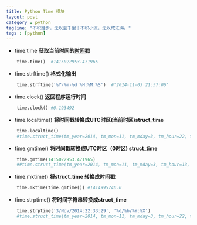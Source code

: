 ```yaml
---
title: Python Time 模块
layout: post
category : python
tagline: "不积跬步，无以至千里；不积小流，无以成江海。"
tags : [python]
---
```

- time.time **获取当前时间的[时间戳](http://zh.wikipedia.org/zh-cn/%E6%99%82%E9%96%93%E6%88%B3)**  
```python
    time.time()  #1415022953.471965
```  
- time.strftime() **格式化输出**  
```python
 	time.strftime('%Y-%m-%d %H:%M:%S')  #'2014-11-03 21:57:06'	
```
- time.clock() **返回程序运行时间**  
```python
	time.clock() #0.193492
```
- time.localtime() **将时间戳转换成UTC时区(当前时区)struct_time**  
```python
	time.localtime()  
    #time.struct_time(tm_year=2014, tm_mon=11, tm_mday=3, tm_hour=22, tm_min=25, tm_sec=18, tm_wday=0, tm_yday=307, tm_isdst=0)
```  
- time.gmtime() **将时间戳转换成UTC时区（0时区) struct_time**  
```python
	time.gmtime(1415022953.471965)  
	##time.struct_time(tm_year=2014, tm_mon=11, tm_mday=3, tm_hour=13, tm_min=55, tm_sec=53, tm_wday=0, tm_yday=307, tm_isdst=0)
```  
- time.mktime() **将struct_time 转换成时间戳**  
```python
	time.mktime(time.gmtime()) #1414995746.0
```  
- time.strptime() **将时间字符串转换成struct_time**  
```python
	time.strptime('3/Nov/2014:22:33:29', '%d/%b/%Y:%X')  
    #time.struct_time(tm_year=2014, tm_mon=11, tm_mday=3, tm_hour=22, tm_min=33, tm_sec=29, tm_wday=0, tm_yday=307, tm_isdst=-1)
```  